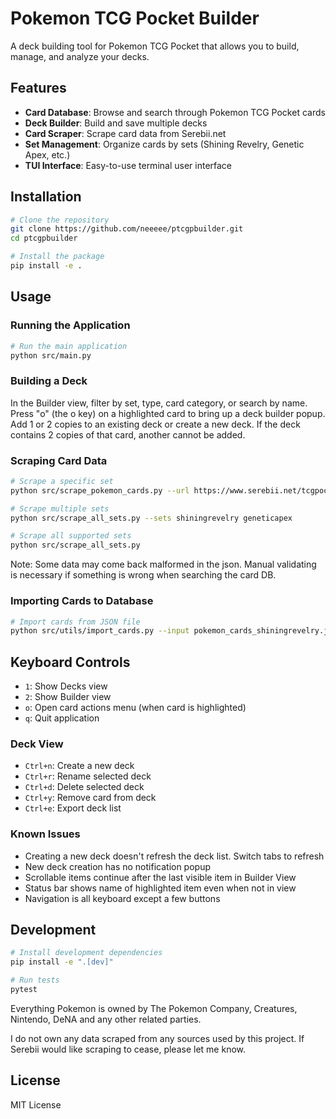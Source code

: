 # Pokemon TCG Pocket Builder

A deck building tool for Pokemon TCG Pocket that allows you to build, manage, and analyze your decks.

## Features

- **Card Database**: Browse and search through Pokemon TCG Pocket cards
- **Deck Builder**: Build and save multiple decks
- **Card Scraper**: Scrape card data from Serebii.net
- **Set Management**: Organize cards by sets (Shining Revelry, Genetic Apex, etc.)
- **TUI Interface**: Easy-to-use terminal user interface

## Installation

```bash
# Clone the repository
git clone https://github.com/neeeee/ptcgpbuilder.git
cd ptcgpbuilder

# Install the package
pip install -e .
```

## Usage

### Running the Application

```bash
# Run the main application
python src/main.py
```

### Building a Deck

In the Builder view, filter by set, type, card category, or search by name. Press "o" (the o key) on a highlighted card to bring up a deck builder popup. Add 1 or 2 copies to an existing deck or create a new deck. If the deck contains 2 copies of that card, another cannot be added.

### Scraping Card Data

```bash
# Scrape a specific set
python src/scrape_pokemon_cards.py --url https://www.serebii.net/tcgpocket/shiningrevelry/

# Scrape multiple sets
python src/scrape_all_sets.py --sets shiningrevelry geneticapex

# Scrape all supported sets
python src/scrape_all_sets.py

```
Note: Some data may come back malformed in the json. Manual validating is necessary if something is wrong when searching the card DB.

### Importing Cards to Database

```bash
# Import cards from JSON file
python src/utils/import_cards.py --input pokemon_cards_shiningrevelry.json
```

## Keyboard Controls

- `1`: Show Decks view
- `2`: Show Builder view
- `o`: Open card actions menu (when card is highlighted)
- `q`: Quit application

### Deck View
- `Ctrl+n`: Create a new deck
- `Ctrl+r`: Rename selected deck
- `Ctrl+d`: Delete selected deck
- `Ctrl+y`: Remove card from deck
- `Ctrl+e`: Export deck list

### Known Issues
- Creating a new deck doesn't refresh the deck list. Switch tabs to refresh
- New deck creation has no notification popup
- Scrollable items continue after the last visible item in Builder View
- Status bar shows name of highlighted item even when not in view
- Navigation is all keyboard except a few buttons

## Development

```bash
# Install development dependencies
pip install -e ".[dev]"

# Run tests
pytest
```
Everything Pokemon is owned by The Pokemon Company, Creatures, Nintendo, DeNA and any other related parties.

I do not own any data scraped from any sources used by this project. If Serebii would like scraping to cease, please let me know.

## License

MIT License
